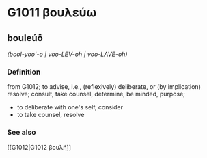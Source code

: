 # G1011 βουλεύω

## bouleúō

_(bool-yoo'-o | voo-LEV-oh | voo-LAVE-oh)_

### Definition

from G1012; to advise, i.e., (reflexively) deliberate, or (by implication) resolve; consult, take counsel, determine, be minded, purpose; 

- to deliberate with one's self, consider
- to take counsel, resolve

### See also

[[G1012|G1012 βουλή]]
